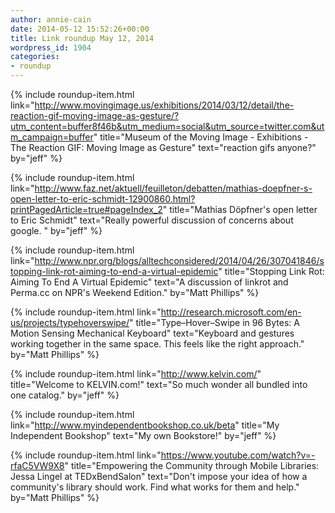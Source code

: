 ```yaml
---
author: annie-cain
date: 2014-05-12 15:52:26+00:00
title: Link roundup May 12, 2014
wordpress_id: 1904
categories:
- roundup
---
```


{% include roundup-item.html
  link="http://www.movingimage.us/exhibitions/2014/03/12/detail/the-reaction-gif-moving-image-as-gesture/?utm_content=buffer8f46b&utm_medium=social&utm_source=twitter.com&utm_campaign=buffer"
  title="Museum of the Moving Image - Exhibitions - The Reaction GIF: Moving Image as Gesture"
  text="reaction gifs anyone?"
  by="jeff"
%}

{% include roundup-item.html
  link="http://www.faz.net/aktuell/feuilleton/debatten/mathias-doepfner-s-open-letter-to-eric-schmidt-12900860.html?printPagedArticle=true#pageIndex_2"
  title="Mathias Döpfner's open letter to Eric Schmidt"
  text="Really powerful discussion of concerns about google.  "
  by="jeff"
%}

{% include roundup-item.html
  link="http://www.npr.org/blogs/alltechconsidered/2014/04/26/307041846/stopping-link-rot-aiming-to-end-a-virtual-epidemic"
  title="Stopping Link Rot: Aiming To End A Virtual Epidemic"
  text="A discussion of linkrot and Perma.cc on NPR's Weekend Edition."
  by="Matt Phillips"
%}

{% include roundup-item.html
  link="http://research.microsoft.com/en-us/projects/typehoverswipe/"
  title="Type–Hover–Swipe in 96 Bytes: A Motion Sensing Mechanical Keyboard"
  text="Keyboard and gestures working together in the same space. This feels like the right approach."
  by="Matt Phillips"
%}

{% include roundup-item.html
  link="http://www.kelvin.com/"
  title="Welcome to KELVIN.com!"
  text="So much wonder all bundled into one catalog."
  by="jeff"
%}

{% include roundup-item.html
  link="http://www.myindependentbookshop.co.uk/beta"
  title="My Independent Bookshop"
  text="My own Bookstore!"
  by="jeff"
%}

{% include roundup-item.html
  link="https://www.youtube.com/watch?v=-rfaC5VW9X8"
  title="Empowering the Community through Mobile Libraries: Jessa Lingel at TEDxBendSalon"
  text="Don't impose your idea of how a community's library should work. Find what works for them and help."
  by="Matt Phillips"
%}
